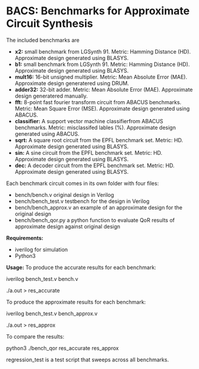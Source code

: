 # BACS: Benchmarks for Approximate Circuit Synthesis

The included benchmarks are

- **x2:**      small benchmark from LGSynth 91. Metric: Hamming Distance (HD). Approximate design generated using BLASYS.
- **b1:**      small benchmark from LGSynth 91. Metric: Hamming Distance (HD). Approximate design generated using BLASYS.
- **mult16:**  16-bit unsigned multiplier. Metric: Mean Absolute Error (MAE). Approximate design generatered using DRUM.
- **adder32:** 32-bit adder. Metric: Mean Absolute Error (MAE). Approximate design generatered manually.
- **fft:**     8-point fast fourier transform circuit from ABACUS benchmarks. Metric: Mean Square Error (MSE). Approximate design generated using ABACUS.
- **classifier:**     A support vector machine classifierfrom ABACUS benchmarks.  Metric: misclassifed lables (%). Approximate design generated using ABACUS.
- **sqrt:**    A square root circuit from the EPFL benchmark set. Metric: HD. Approximate design generated using BLASYS.
- **sin:**     A sine circuit from the EPFL benchmark set. Metric: HD. Approximate design generated using BLASYS.
- **dec:**     A decoder circuit from the EPFL benchmark set. Metric: HD. Approximate design generated using BLASYS.


Each benchmark circuit comes in its own folder with four files:

- bench/bench.v           original design in Verilog
- bench/bench_test.v      testbench for the design in Verilog
- bench/bench_approx.v    an example of an approximate design for the original design
- bench/bench_qor.py      a python function to evaluate QoR results of approximate design against original design

**Requirements:**
- iverilog for simulation
- Python3


**Usage:** 
To produce the accurate results for each benchmark:

iverilog bench_test.v bench.v

./a.out > res_accurate

To produce the approximate results for each benchmark:

iverilog bench_test.v bench_approx.v

./a.out > res_approx

To compare the results:

python3 ./bench_qor res_accurate res_approx

regression_test is a test script that sweeps across all benchmarks.

